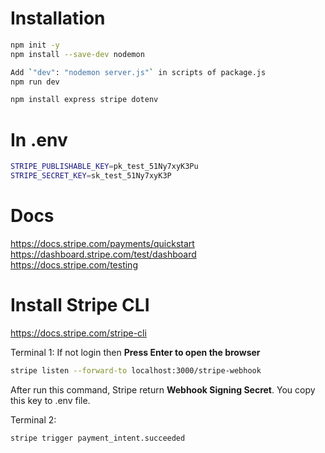 # Installation
```sh
npm init -y
npm install --save-dev nodemon

Add `"dev": "nodemon server.js"` in scripts of package.js
npm run dev

npm install express stripe dotenv
```

# In .env
```sh
STRIPE_PUBLISHABLE_KEY=pk_test_51Ny7xyK3Pu
STRIPE_SECRET_KEY=sk_test_51Ny7xyK3P
```

# Docs
https://docs.stripe.com/payments/quickstart
https://dashboard.stripe.com/test/dashboard
https://docs.stripe.com/testing

# Install Stripe CLI
https://docs.stripe.com/stripe-cli

Terminal 1:
If not login then **Press Enter to open the browser**

```sh
stripe listen --forward-to localhost:3000/stripe-webhook
```
After run this command, Stripe return **Webhook Signing Secret**. You copy this key to .env file.

Terminal 2:
```sh
stripe trigger payment_intent.succeeded
```